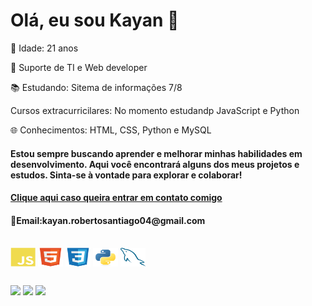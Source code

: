 

<h1>Olá, eu sou Kayan 👋</h1>

<p>🌟 Idade: 21 anos</p>
<p>💼 Suporte de TI e Web developer</p>
<p>📚 Estudando: Sitema de informações 7/8 </p>
<p>Cursos extracurricilares: No momento estudandp JavaScript e Python</p>
<p>🌐 Conhecimentos: HTML, CSS, Python e MySQL</p>
<h4>Estou sempre buscando aprender e melhorar minhas habilidades em desenvolvimento. Aqui você encontrará alguns dos meus projetos e estudos. Sinta-se à vontade para explorar e colaborar!</h4>
<h4><a href="[pagina2. html](https://www.linkedin.com/in/kayan-roberto-santiago-a11b34214/)">Clique aqui caso queira entrar em contato comigo </a> </h4>
<h4>📧Email:kayan.robertosantiago04@gmail.com</h4>


<div style="display: inline_block"><br>
  <img align="center" alt="Rafa-Js" height="30" width="40" src="https://raw.githubusercontent.com/devicons/devicon/master/icons/javascript/javascript-plain.svg">
  <img align="center" alt="Rafa-HTML" height="30" width="40" src="https://raw.githubusercontent.com/devicons/devicon/master/icons/html5/html5-original.svg">
  <img align="center" alt="Rafa-CSS" height="30" width="40" src="https://raw.githubusercontent.com/devicons/devicon/master/icons/css3/css3-original.svg">
  <img align="center" alt="Rafa-Python" height="30" width="40" src="https://raw.githubusercontent.com/devicons/devicon/master/icons/python/python-original.svg">
  <img align="center" alt="Rafa-Python" height="30" width="40" src="https://raw.githubusercontent.com/devicons/devicon/master/icons/mysql/mysql-original.svg">
</div>

##

<div> 
 <a href="https://discord.com/users/Kayansito" target="_blank"><img src="https://img.shields.io/badge/Discord-7289DA?style=for-the-badge&logo=discord&logoColor=white" target="_blank"></a> 
  <a href = "mailto:kayan.robertosantiago04@gmail.com"><img src="https://img.shields.io/badge/-Gmail-%23333?style=for-the-badge&logo=gmail&logoColor=white" target="_blank"></a>
  <a href="https://www.linkedin.com/in/kayan-roberto-santiago/" target="_blank"><img src="https://img.shields.io/badge/-LinkedIn-%230077B5?style=for-the-badge&logo=linkedin&logoColor=white" target="_blank"></a> 
</div>
